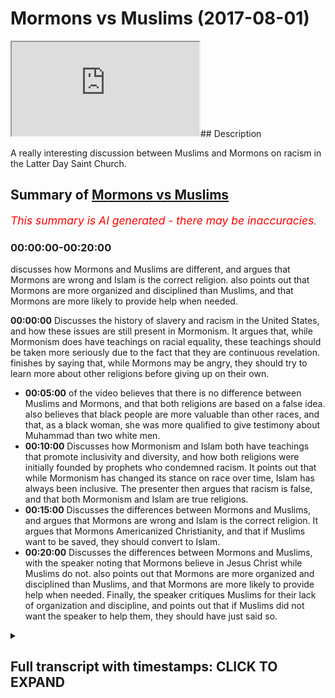 # Mormons vs Muslims (2017-08-01)

<iframe loading='lazy' allow='autoplay' src='https://www.youtube.com/embed/_IHsxI76Ztc'></iframe>## Description

A really interesting discussion between Muslims and Mormons on racism in the Latter Day Saint Church.

## Summary of [Mormons vs Muslims](https://www.youtube.com/watch?v=_IHsxI76Ztc)

*<span style="color:red; font-size:125%">This summary is AI generated - there may be inaccuracies</span>. [](/)*

### <a onclick="modifyYTiframeseektime('0')">00:00:00-00:20:00</a>

 discusses how Mormons and Muslims are different, and argues that Mormons are wrong and Islam is the correct religion. also points out that Mormons are more organized and disciplined than Muslims, and that Mormons are more likely to provide help when needed.

**<a onclick="modifyYTiframeseektime('0')">00:00:00</a>** Discusses the history of slavery and racism in the United States, and how these issues are still present in Mormonism. It argues that, while Mormonism does have teachings on racial equality, these teachings should be taken more seriously due to the fact that they are continuous revelation.  finishes by saying that, while Mormons may be angry, they should try to learn more about other religions before giving up on their own.

* **<a onclick="modifyYTiframeseektime('300')">00:05:00</a>** of the video believes that there is no difference between Muslims and Mormons, and that both religions are based on a false idea. also believes that black people are more valuable than other races, and that, as a black woman, she was more qualified to give testimony about Muhammad than two white men.
* **<a onclick="modifyYTiframeseektime('600')">00:10:00</a>** Discusses how Mormonism and Islam both have teachings that promote inclusivity and diversity, and how both religions were initially founded by prophets who condemned racism. It points out that while Mormonism has changed its stance on race over time, Islam has always been inclusive. The presenter then argues that racism is false, and that both Mormonism and Islam are true religions.
* **<a onclick="modifyYTiframeseektime('900')">00:15:00</a>** Discusses the differences between Mormons and Muslims, and argues that Mormons are wrong and Islam is the correct religion. It argues that Mormons Americanized Christianity, and that if Muslims want to be saved, they should convert to Islam.
* **<a onclick="modifyYTiframeseektime('1200')">00:20:00</a>** Discusses the differences between Mormons and Muslims, with the speaker noting that Mormons believe in Jesus Christ while Muslims do not. also points out that Mormons are more organized and disciplined than Muslims, and that Mormons are more likely to provide help when needed. Finally, the speaker critiques Muslims for their lack of organization and discipline, and points out that if Muslims did not want the speaker to help them, they should have just said so.

<details><summary><h2>Full transcript with timestamps: CLICK TO EXPAND</h2></summary>

<a onclick="modifyYTiframeseektime('0')">0:00:00</a> wanted let's compile in the area thank  
<a onclick="modifyYTiframeseektime('2')">0:00:02</a> you thank you  
<a onclick="modifyYTiframeseektime('3')">0:00:03</a> now there was a group of customers with  
<a onclick="modifyYTiframeseektime('5')">0:00:05</a> them as we know Joseph Smith existed in  
<a onclick="modifyYTiframeseektime('11')">0:00:11</a> the kind of all I would like the 18100 M  
<a onclick="modifyYTiframeseektime('16')">0:00:16</a> okay if you notice okay that was a  
<a onclick="modifyYTiframeseektime('18')">0:00:18</a> build-up to what we know is there  
<a onclick="modifyYTiframeseektime('20')">0:00:20</a> welcome to the world  
<a onclick="modifyYTiframeseektime('21')">0:00:21</a> yeah yes all vision ever been seen by  
<a onclick="modifyYTiframeseektime('24')">0:00:24</a> yes as we know it exactly what is going  
<a onclick="modifyYTiframeseektime('26')">0:00:26</a> on  
<a onclick="modifyYTiframeseektime('28')">0:00:28</a> now obviously there was the issue of  
<a onclick="modifyYTiframeseektime('31')">0:00:31</a> slavery I'm not saying that the slavery  
<a onclick="modifyYTiframeseektime('32')">0:00:32</a> were existed in Utah but I don't think  
<a onclick="modifyYTiframeseektime('35')">0:00:35</a> it did exist in Utah am Jules video we  
<a onclick="modifyYTiframeseektime('38')">0:00:38</a> saw a river I was all over murder with  
<a onclick="modifyYTiframeseektime('41')">0:00:41</a> it just doesn't say in stone yet alright  
<a onclick="modifyYTiframeseektime('44')">0:00:44</a> so about one thing is I don't think Utah  
<a onclick="modifyYTiframeseektime('46')">0:00:46</a> necessarily hideslate whole saying I'm  
<a onclick="modifyYTiframeseektime('48')">0:00:48</a> okay  
<a onclick="modifyYTiframeseektime('48')">0:00:48</a> Oh Missouri I'm not sure yeah but the  
<a onclick="modifyYTiframeseektime('51')">0:00:51</a> point is I was looking for historical  
<a onclick="modifyYTiframeseektime('54')">0:00:54</a> final and I realized that not high  
<a onclick="modifyYTiframeseektime('60')">0:01:00</a> during the business  
<a onclick="modifyYTiframeseektime('61')">0:01:01</a> bundesliga on the probe of great would  
<a onclick="modifyYTiframeseektime('64')">0:01:04</a> you collect a great price okay which is  
<a onclick="modifyYTiframeseektime('67')">0:01:07</a> not a book just available on the books  
<a onclick="modifyYTiframeseektime('68')">0:01:08</a> different than ever write it with a  
<a onclick="modifyYTiframeseektime('71')">0:01:11</a> certain body okay now let me say what I  
<a onclick="modifyYTiframeseektime('72')">0:01:12</a> said and what I remember someone who is  
<a onclick="modifyYTiframeseektime('76')">0:01:16</a> basically a moment how much yeah  
<a onclick="modifyYTiframeseektime('78')">0:01:18</a> he became say became was Orion father  
<a onclick="modifyYTiframeseektime('80')">0:01:20</a> was a woman  
<a onclick="modifyYTiframeseektime('82')">0:01:22</a> he said that isn't that book that you  
<a onclick="modifyYTiframeseektime('85')">0:01:25</a> know this whole thing of the fix to the  
<a onclick="modifyYTiframeseektime('87')">0:01:27</a> first half which is alluded to in  
<a onclick="modifyYTiframeseektime('89')">0:01:29</a> Genesis chapter 9 verse 22 of the  
<a onclick="modifyYTiframeseektime('92')">0:01:32</a> dividing this curse is now spoken of in  
<a onclick="modifyYTiframeseektime('98')">0:01:38</a> derivative great right sorry let me  
<a onclick="modifyYTiframeseektime('102')">0:01:42</a> where black people are hurt and having a  
<a onclick="modifyYTiframeseektime('105')">0:01:45</a> curse because they're black beginners  
<a onclick="modifyYTiframeseektime('107')">0:01:47</a> now wives in you can threaten upon is  
<a onclick="modifyYTiframeseektime('111')">0:01:51</a> that 1978 or whatever it was there was a  
<a onclick="modifyYTiframeseektime('114')">0:01:54</a> report with in Mormonism whereby this  
<a onclick="modifyYTiframeseektime('118')">0:01:58</a> was now not not that was not something  
<a onclick="modifyYTiframeseektime('120')">0:02:00</a> to believe so because you guys believe  
<a onclick="modifyYTiframeseektime('123')">0:02:03</a> in continuous revelation but the point  
<a onclick="modifyYTiframeseektime('126')">0:02:06</a> is you don't see a problematic now one  
<a onclick="modifyYTiframeseektime('128')">0:02:08</a> point that in your scriptures that there  
<a onclick="modifyYTiframeseektime('131')">0:02:11</a> was references kind of racial horse  
<a onclick="modifyYTiframeseektime('134')">0:02:14</a> referal which which at the time of  
<a onclick="modifyYTiframeseektime('136')">0:02:16</a> slavery could have defied my first  
<a onclick="modifyYTiframeseektime('138')">0:02:18</a> official judges about the 50-day Gemini  
<a onclick="modifyYTiframeseektime('141')">0:02:21</a> so Native Americans that reason why  
<a onclick="modifyYTiframeseektime('144')">0:02:24</a> there's a traction  
<a onclick="modifyYTiframeseektime('144')">0:02:24</a> [Music]  
<a onclick="modifyYTiframeseektime('148')">0:02:28</a> No yes at the time was a very hard  
<a onclick="modifyYTiframeseektime('151')">0:02:31</a> decision of arias is just so nice  
<a onclick="modifyYTiframeseektime('153')">0:02:33</a> nononononono 98 okay a black man  
<a onclick="modifyYTiframeseektime('158')">0:02:38</a> couldn't come home because it we know in  
<a onclick="modifyYTiframeseektime('160')">0:02:40</a> our priesthood is the power event  
<a onclick="modifyYTiframeseektime('165')">0:02:45</a> Godfather industry so our school my  
<a onclick="modifyYTiframeseektime('169')">0:02:49</a> assumption is a premiere outside no no  
<a onclick="modifyYTiframeseektime('171')">0:02:51</a> y-you can't go into the quizzes you can  
<a onclick="modifyYTiframeseektime('173')">0:02:53</a> Arnold and so on this time they were  
<a onclick="modifyYTiframeseektime('177')">0:02:57</a> choice now so I'm trying to get  
<a onclick="modifyYTiframeseektime('187')">0:03:07</a> montemagno me what is a multi-city no no  
<a onclick="modifyYTiframeseektime('194')">0:03:14</a> you guys it's just a training ever ever  
<a onclick="modifyYTiframeseektime('196')">0:03:16</a> done the dream operated no nobody we  
<a onclick="modifyYTiframeseektime('202')">0:03:22</a> want to help you people t really  
<a onclick="modifyYTiframeseektime('203')">0:03:23</a> entertain you guys learn with this not  
<a onclick="modifyYTiframeseektime('207')">0:03:27</a> all biographies of them is really  
<a onclick="modifyYTiframeseektime('210')">0:03:30</a> learning I'll be honest with you I think  
<a onclick="modifyYTiframeseektime('212')">0:03:32</a> you guys do it officially you go amended  
<a onclick="modifyYTiframeseektime('214')">0:03:34</a> it now anyways you need a modern use any  
<a onclick="modifyYTiframeseektime('217')">0:03:37</a> when you're angry  
<a onclick="modifyYTiframeseektime('218')">0:03:38</a> will be what the classic exactly you  
<a onclick="modifyYTiframeseektime('221')">0:03:41</a> must look more serious to you anyways go  
<a onclick="modifyYTiframeseektime('224')">0:03:44</a> into some enough so what means winter  
<a onclick="modifyYTiframeseektime('228')">0:03:48</a> obscurity for the night to be a so I  
<a onclick="modifyYTiframeseektime('236')">0:03:56</a> know why  
<a onclick="modifyYTiframeseektime('242')">0:04:02</a> why give up your bike when you write for  
<a onclick="modifyYTiframeseektime('247')">0:04:07</a> [Music]  
<a onclick="modifyYTiframeseektime('249')">0:04:09</a> at some point they all they all they all  
<a onclick="modifyYTiframeseektime('259')">0:04:19</a> die and then that's understand why harm  
<a onclick="modifyYTiframeseektime('263')">0:04:23</a> room is in the search of West where I do  
<a onclick="modifyYTiframeseektime('265')">0:04:25</a> hanwen joke sustain restore are talking  
<a onclick="modifyYTiframeseektime('275')">0:04:35</a> about the bowels black people receiving  
<a onclick="modifyYTiframeseektime('276')">0:04:36</a> the reason why or something that they  
<a onclick="modifyYTiframeseektime('279')">0:04:39</a> don't know your shoot to make you a  
<a onclick="modifyYTiframeseektime('283')">0:04:43</a> proper game at least is ok well let me  
<a onclick="modifyYTiframeseektime('291')">0:04:51</a> say one thing I know I look sure this is  
<a onclick="modifyYTiframeseektime('293')">0:04:53</a> true why well I heard that you guys are  
<a onclick="modifyYTiframeseektime('295')">0:04:55</a> not allowed to receive like it all out  
<a onclick="modifyYTiframeseektime('297')">0:04:57</a> to hear anywhere else on religion okay  
<a onclick="modifyYTiframeseektime('301')">0:05:01</a> we could I'll just tell you something  
<a onclick="modifyYTiframeseektime('303')">0:05:03</a> about my religion quickly oily when was  
<a onclick="modifyYTiframeseektime('306')">0:05:06</a> almost again I believe in Jesus Christ I  
<a onclick="modifyYTiframeseektime('309')">0:05:09</a> hate to Messiah is the Word of God that  
<a onclick="modifyYTiframeseektime('310')">0:05:10</a> he's you know he does miracles will get  
<a onclick="modifyYTiframeseektime('313')">0:05:13</a> okay believe in the virgin mary and then  
<a onclick="modifyYTiframeseektime('317')">0:05:17</a> we'll be in the finest of the bones  
<a onclick="modifyYTiframeseektime('319')">0:05:19</a> who came to the Arabian Peninsula and he  
<a onclick="modifyYTiframeseektime('323')">0:05:23</a> said that he was a final prophet and  
<a onclick="modifyYTiframeseektime('325')">0:05:25</a> that there was also is going to be after  
<a onclick="modifyYTiframeseektime('326')">0:05:26</a> him  
<a onclick="modifyYTiframeseektime('328')">0:05:28</a> society the void but also that he is he  
<a onclick="modifyYTiframeseektime('333')">0:05:33</a> says the whole team attraction that's  
<a onclick="modifyYTiframeseektime('335')">0:05:35</a> all beneath the problems of life of  
<a onclick="modifyYTiframeseektime('337')">0:05:37</a> Oregon Washington one believe in a woman  
<a onclick="modifyYTiframeseektime('339')">0:05:39</a> before she was on the people who stayed  
<a onclick="modifyYTiframeseektime('342')">0:05:42</a> at the Piranha shooting the rest a  
<a onclick="modifyYTiframeseektime('343')">0:05:43</a> little  
<a onclick="modifyYTiframeseektime('345')">0:05:45</a> you know welcome now from our  
<a onclick="modifyYTiframeseektime('348')">0:05:48</a> perspective in your engagement veg  
<a onclick="modifyYTiframeseektime('350')">0:05:50</a> relation Mohammed aura there's no  
<a onclick="modifyYTiframeseektime('353')">0:05:53</a> difference between a black man a white  
<a onclick="modifyYTiframeseektime('354')">0:05:54</a> man our Arab or non Arab got the best of  
<a onclick="modifyYTiframeseektime('357')">0:05:57</a> you are those who are best now making  
<a onclick="modifyYTiframeseektime('358')">0:05:58</a> the other if we were to compare it a  
<a onclick="modifyYTiframeseektime('361')">0:06:01</a> statement which gave us all the two  
<a onclick="modifyYTiframeseektime('363')">0:06:03</a> hundred years ago Joe Smith with with  
<a onclick="modifyYTiframeseektime('366')">0:06:06</a> what legend in the pride of an  
<a onclick="modifyYTiframeseektime('368')">0:06:08</a> appropriate idea would you say that you  
<a onclick="modifyYTiframeseektime('371')">0:06:11</a> slavit notion of registration everyone  
<a onclick="modifyYTiframeseektime('373')">0:06:13</a> is all directory person is more or less  
<a onclick="modifyYTiframeseektime('377')">0:06:17</a> true more or less something follow today  
<a onclick="modifyYTiframeseektime('381')">0:06:21</a> then that result in the soul of a person  
<a onclick="modifyYTiframeseektime('383')">0:06:23</a> I know  
<a onclick="modifyYTiframeseektime('387')">0:06:27</a> no but what is mention is that basically  
<a onclick="modifyYTiframeseektime('390')">0:06:30</a> because of the black people in America  
<a onclick="modifyYTiframeseektime('394')">0:06:34</a> so far you mentioned it clearly that  
<a onclick="modifyYTiframeseektime('396')">0:06:36</a> black people that's why it's one of the  
<a onclick="modifyYTiframeseektime('398')">0:06:38</a> justification to have fun apply given  
<a onclick="modifyYTiframeseektime('400')">0:06:40</a> the three dimensions again what would  
<a onclick="modifyYTiframeseektime('403')">0:06:43</a> you think is a more correct interface  
<a onclick="modifyYTiframeseektime('404')">0:06:44</a> you know that is no different than Rick  
<a onclick="modifyYTiframeseektime('407')">0:06:47</a> and that even the fourth or even if a  
<a onclick="modifyYTiframeseektime('409')">0:06:49</a> black man was in charge of you he's so  
<a onclick="modifyYTiframeseektime('410')">0:06:50</a> black say he's headed like a reason he  
<a onclick="modifyYTiframeseektime('413')">0:06:53</a> made this for agriculture they didn't  
<a onclick="modifyYTiframeseektime('417')">0:06:57</a> really accept black authority yeah  
<a onclick="modifyYTiframeseektime('418')">0:06:58</a> corporal carpenter showed us a blackest  
<a onclick="modifyYTiframeseektime('421')">0:07:01</a> of men weasel evil and used to Salem  
<a onclick="modifyYTiframeseektime('423')">0:07:03</a> anybody who said even if the blackest  
<a onclick="modifyYTiframeseektime('425')">0:07:05</a> man both abroad could be here and he was  
<a onclick="modifyYTiframeseektime('428')">0:07:08</a> in charge he would have to follow what  
<a onclick="modifyYTiframeseektime('430')">0:07:10</a> you said Jose is a very interesting as  
<a onclick="modifyYTiframeseektime('434')">0:07:14</a> well like some people here in the  
<a onclick="modifyYTiframeseektime('436')">0:07:16</a> speaker's corner we're shooting for some  
<a onclick="modifyYTiframeseektime('437')">0:07:17</a> up in a register religious factory I  
<a onclick="modifyYTiframeseektime('439')">0:07:19</a> came across from that and a sexist  
<a onclick="modifyYTiframeseektime('441')">0:07:21</a> religion is or you know heard the  
<a onclick="modifyYTiframeseektime('443')">0:07:23</a> subjugation of women at night agent ray  
<a onclick="modifyYTiframeseektime('446')">0:07:26</a> there's a [ __ ] who she's a resident  
<a onclick="modifyYTiframeseektime('447')">0:07:27</a> products which is our second most  
<a onclick="modifyYTiframeseektime('448')">0:07:28</a> authentic book of the Quran yeah but I'm  
<a onclick="modifyYTiframeseektime('450')">0:07:30</a> not really with the water clock then the  
<a onclick="modifyYTiframeseektime('452')">0:07:32</a> party which is something this happy in  
<a onclick="modifyYTiframeseektime('455')">0:07:35</a> terms that is laid upon hot buttons if  
<a onclick="modifyYTiframeseektime('457')">0:07:37</a> not hiding yeah awkward no hide it was  
<a onclick="modifyYTiframeseektime('460')">0:07:40</a> individual  
<a onclick="modifyYTiframeseektime('462')">0:07:42</a> Mannie okay so a woman came and listened  
<a onclick="modifyYTiframeseektime('467')">0:07:47</a> to this through the black woman I'm just  
<a onclick="modifyYTiframeseektime('469')">0:07:49</a> going to finish off I'll be done before  
<a onclick="modifyYTiframeseektime('471')">0:07:51</a> minute ever even so I've got a black  
<a onclick="modifyYTiframeseektime('473')">0:07:53</a> woman came through the black a black  
<a onclick="modifyYTiframeseektime('478')">0:07:58</a> woman so she wasn't just a woman what  
<a onclick="modifyYTiframeseektime('480')">0:08:00</a> she was a black woman she came to the  
<a onclick="modifyYTiframeseektime('483')">0:08:03</a> problem and I'm basically we have a  
<a onclick="modifyYTiframeseektime('485')">0:08:05</a> ruling a slam whereby if you're if  
<a onclick="modifyYTiframeseektime('487')">0:08:07</a> you're if you take the milk you think  
<a onclick="modifyYTiframeseektime('490')">0:08:10</a> the breast milk of a woman  
<a onclick="modifyYTiframeseektime('492')">0:08:12</a> you can't will marry my and if a woman  
<a onclick="modifyYTiframeseektime('497')">0:08:17</a> if two people Britain look like a man  
<a onclick="modifyYTiframeseektime('500')">0:08:20</a> and a woman  
<a onclick="modifyYTiframeseektime('500')">0:08:20</a> then they becomes like like references  
<a onclick="modifyYTiframeseektime('503')">0:08:23</a> not exactly brother-sister but like  
<a onclick="modifyYTiframeseektime('505')">0:08:25</a> progress is there those hurdles that  
<a onclick="modifyYTiframeseektime('507')">0:08:27</a> kind of maternal thing no black woman  
<a onclick="modifyYTiframeseektime('510')">0:08:30</a> came she said I gave milk to this you  
<a onclick="modifyYTiframeseektime('514')">0:08:34</a> guys are very multi didn't know and  
<a onclick="modifyYTiframeseektime('517')">0:08:37</a> untied one yet  
<a onclick="modifyYTiframeseektime('519')">0:08:39</a> that means they call me Mary now choose  
<a onclick="modifyYTiframeseektime('523')">0:08:43</a> up one black woman yeah she gave that  
<a onclick="modifyYTiframeseektime('525')">0:08:45</a> testimony and he asked that was a man we  
<a onclick="modifyYTiframeseektime('529')">0:08:49</a> were definitely said no no she's lying  
<a onclick="modifyYTiframeseektime('531')">0:08:51</a> here she said he's Dutch alliance the  
<a onclick="modifyYTiframeseektime('533')">0:08:53</a> Prophet said you hear what she said in  
<a onclick="modifyYTiframeseektime('535')">0:08:55</a> otherwise in this situation we took the  
<a onclick="modifyYTiframeseektime('537')">0:08:57</a> testimony of a black woman over the  
<a onclick="modifyYTiframeseektime('540')">0:09:00</a> testimony of two men now one man in this  
<a onclick="modifyYTiframeseektime('544')">0:09:04</a> case I wouldn't had the point I'm making  
<a onclick="modifyYTiframeseektime('545')">0:09:05</a> here is that when it comes to the  
<a onclick="modifyYTiframeseektime('548')">0:09:08</a> slamming race we have a very strict  
<a onclick="modifyYTiframeseektime('550')">0:09:10</a> policy with race we don't believe that  
<a onclick="modifyYTiframeseektime('553')">0:09:13</a> anyone wears campaign and in any time  
<a onclick="modifyYTiframeseektime('555')">0:09:15</a> more valuable than another race  
<a onclick="modifyYTiframeseektime('558')">0:09:18</a> this woman who was a black woman and the  
<a onclick="modifyYTiframeseektime('560')">0:09:20</a> lower certified with no she was she  
<a onclick="modifyYTiframeseektime('561')">0:09:21</a> black while she was a black woman  
<a onclick="modifyYTiframeseektime('563')">0:09:23</a> because women were seen as low as or so  
<a onclick="modifyYTiframeseektime('565')">0:09:25</a> light enough ie there was a strong  
<a onclick="modifyYTiframeseektime('567')">0:09:27</a> patriarchy and she was not just a woman  
<a onclick="modifyYTiframeseektime('569')">0:09:29</a> but a black woman  
<a onclick="modifyYTiframeseektime('570')">0:09:30</a> so the Prophet said you know you have to  
<a onclick="modifyYTiframeseektime('573')">0:09:33</a> be divorced  
<a onclick="modifyYTiframeseektime('574')">0:09:34</a> and he created a divorce between the  
<a onclick="modifyYTiframeseektime('575')">0:09:35</a> student which is based on such motives  
<a onclick="modifyYTiframeseektime('577')">0:09:37</a> that one  
<a onclick="modifyYTiframeseektime('577')">0:09:37</a> which is a very simple thing now the  
<a onclick="modifyYTiframeseektime('579')">0:09:39</a> point I'll make an adjustment you guys I  
<a onclick="modifyYTiframeseektime('584')">0:09:44</a> believe that you should come to its left  
<a onclick="modifyYTiframeseektime('587')">0:09:47</a> white because I think you know and I  
<a onclick="modifyYTiframeseektime('590')">0:09:50</a> know that what I've just described to  
<a onclick="modifyYTiframeseektime('592')">0:09:52</a> you in terms of rate is more for  
<a onclick="modifyYTiframeseektime('594')">0:09:54</a> sensitivity than what you had in the  
<a onclick="modifyYTiframeseektime('597')">0:09:57</a> face and I believe that if you are  
<a onclick="modifyYTiframeseektime('600')">0:10:00</a> person that doesn't believe is racism I  
<a onclick="modifyYTiframeseektime('602')">0:10:02</a> know you're not accept that your  
<a onclick="modifyYTiframeseektime('604')">0:10:04</a> personal friend the only religion diet  
<a onclick="modifyYTiframeseektime('607')">0:10:07</a> believe there's at least racist religion  
<a onclick="modifyYTiframeseektime('609')">0:10:09</a> and the most inclusive diverse religion  
<a onclick="modifyYTiframeseektime('611')">0:10:11</a> of the whole world is a plan based on  
<a onclick="modifyYTiframeseektime('613')">0:10:13</a> that fact alone if you guys believe that  
<a onclick="modifyYTiframeseektime('614')">0:10:14</a> racism is a bad thing I should become I  
<a onclick="modifyYTiframeseektime('618')">0:10:18</a> believe the comet is the final comeback  
<a onclick="modifyYTiframeseektime('620')">0:10:20</a> what do you say to that well the whole  
<a onclick="modifyYTiframeseektime('623')">0:10:23</a> thing that I heard you say that like the  
<a onclick="modifyYTiframeseektime('625')">0:10:25</a> only thing such a hard surface has now  
<a onclick="modifyYTiframeseektime('628')">0:10:28</a> there are churches were saying we were  
<a onclick="modifyYTiframeseektime('630')">0:10:30</a> accepting of everyone what makes it  
<a onclick="modifyYTiframeseektime('633')">0:10:33</a> torture chalice rates at one point one  
<a onclick="modifyYTiframeseektime('637')">0:10:37</a> point in time the founder of latter-day  
<a onclick="modifyYTiframeseektime('640')">0:10:40</a> saints is appalled a woman is a nice  
<a onclick="modifyYTiframeseektime('642')">0:10:42</a> place  
<a onclick="modifyYTiframeseektime('642')">0:10:42</a> Joseph Smith who is meant to be a  
<a onclick="modifyYTiframeseektime('645')">0:10:45</a> prophet and relieved revelation from God  
<a onclick="modifyYTiframeseektime('647')">0:10:47</a> had raised disbelief now we're saying  
<a onclick="modifyYTiframeseektime('650')">0:10:50</a> that these race beliefs are unacceptable  
<a onclick="modifyYTiframeseektime('652')">0:10:52</a> and they no point in time were  
<a onclick="modifyYTiframeseektime('654')">0:10:54</a> acceptable so when he's setting it was  
<a onclick="modifyYTiframeseektime('656')">0:10:56</a> not acceptable and when he said now is  
<a onclick="modifyYTiframeseektime('658')">0:10:58</a> not acceptable  
<a onclick="modifyYTiframeseektime('659')">0:10:59</a> therefore we should reject because what  
<a onclick="modifyYTiframeseektime('661')">0:11:01</a> he said is like why he said was wrong  
<a onclick="modifyYTiframeseektime('662')">0:11:02</a> together so it's not about race it's  
<a onclick="modifyYTiframeseektime('665')">0:11:05</a> about unity diversity obeying God and  
<a onclick="modifyYTiframeseektime('669')">0:11:09</a> that's okay so highest knowledge your  
<a onclick="modifyYTiframeseektime('670')">0:11:10</a> beauty  
<a onclick="modifyYTiframeseektime('673')">0:11:13</a> you guys want to look I know I know  
<a onclick="modifyYTiframeseektime('676')">0:11:16</a> you're on a mission  
<a onclick="modifyYTiframeseektime('676')">0:11:16</a> I can't window okay you understand my  
<a onclick="modifyYTiframeseektime('690')">0:11:30</a> point hey I know you're never look  
<a onclick="modifyYTiframeseektime('692')">0:11:32</a> you're on a mission be on a mission yes  
<a onclick="modifyYTiframeseektime('695')">0:11:35</a> told you to come here and I know it is  
<a onclick="modifyYTiframeseektime('698')">0:11:38</a> the least thing that you'd have expected  
<a onclick="modifyYTiframeseektime('700')">0:11:40</a> to come and become something else  
<a onclick="modifyYTiframeseektime('701')">0:11:41</a> you know the Bible say something  
<a onclick="modifyYTiframeseektime('703')">0:11:43</a> beautiful it says seek is the truth and  
<a onclick="modifyYTiframeseektime('706')">0:11:46</a> the truth shall set you free now you  
<a onclick="modifyYTiframeseektime('709')">0:11:49</a> will know you accept my premise that  
<a onclick="modifyYTiframeseektime('711')">0:11:51</a> racism is intrinsically a false  
<a onclick="modifyYTiframeseektime('713')">0:11:53</a> statement you've accepted also the hell  
<a onclick="modifyYTiframeseektime('716')">0:11:56</a> am I am giving you the proof for it  
<a onclick="modifyYTiframeseektime('718')">0:11:58</a> Islam is a religion of inclusivity and  
<a onclick="modifyYTiframeseektime('721')">0:12:01</a> includes already we will accept it also  
<a onclick="modifyYTiframeseektime('724')">0:12:04</a> in humanism there is the idea of racism  
<a onclick="modifyYTiframeseektime('727')">0:12:07</a> I need them what their home have  
<a onclick="modifyYTiframeseektime('728')">0:12:08</a> signified we just adjust one so  
<a onclick="modifyYTiframeseektime('732')">0:12:12</a> therefore when we come to an  
<a onclick="modifyYTiframeseektime('733')">0:12:13</a> epistemological decision which is more  
<a onclick="modifyYTiframeseektime('735')">0:12:15</a> to remember in the boys wrapping it  
<a onclick="modifyYTiframeseektime('737')">0:12:17</a> deeply like what you're saying is  
<a onclick="modifyYTiframeseektime('738')">0:12:18</a> available you're basing the whole  
<a onclick="modifyYTiframeseektime('740')">0:12:20</a> relationship yes sir  
<a onclick="modifyYTiframeseektime('744')">0:12:24</a> but I believe it's intrinsically true if  
<a onclick="modifyYTiframeseektime('747')">0:12:27</a> that is one yeah and that's why God big  
<a onclick="modifyYTiframeseektime('750')">0:12:30</a> people over the graffiti and God created  
<a onclick="modifyYTiframeseektime('753')">0:12:33</a> other people bore those of you just hear  
<a onclick="modifyYTiframeseektime('755')">0:12:35</a> the Calliope yeah I stated the black  
<a onclick="modifyYTiframeseektime('757')">0:12:37</a> people why do you think why do you think  
<a onclick="modifyYTiframeseektime('760')">0:12:40</a> I will preserve the white over the black  
<a onclick="modifyYTiframeseektime('762')">0:12:42</a> robes of that was right all of them are  
<a onclick="modifyYTiframeseektime('764')">0:12:44</a> beautiful that's right the religion has  
<a onclick="modifyYTiframeseektime('767')">0:12:47</a> to be it has absolutely all over there  
<a onclick="modifyYTiframeseektime('769')">0:12:49</a> all of the reason Absalom if there is  
<a onclick="modifyYTiframeseektime('771')">0:12:51</a> anything which is true and iterator  
<a onclick="modifyYTiframeseektime('774')">0:12:54</a> then there is a possibility and distinct  
<a onclick="modifyYTiframeseektime('780')">0:13:00</a> use at any time what I need so if there  
<a onclick="modifyYTiframeseektime('782')">0:13:02</a> was any time because it's not started  
<a onclick="modifyYTiframeseektime('784')">0:13:04</a> okay they were not including the  
<a onclick="modifyYTiframeseektime('785')">0:13:05</a> priesthood present 97 here therefore 3  
<a onclick="modifyYTiframeseektime('789')">0:13:09</a> 1978 it was ok to berate pranaya greater  
<a onclick="modifyYTiframeseektime('793')">0:13:13</a> okay so here we're saying what was true  
<a onclick="modifyYTiframeseektime('796')">0:13:16</a> 1979 I was through 1977 to 1978  
<a onclick="modifyYTiframeseektime('826')">0:13:46</a> where he was born but one was there is  
<a onclick="modifyYTiframeseektime('829')">0:13:49</a> one early yes oh thank you  
<a onclick="modifyYTiframeseektime('839')">0:13:59</a> if you are you understand I am serious  
<a onclick="modifyYTiframeseektime('843')">0:14:03</a> now our church your state revelation and  
<a onclick="modifyYTiframeseektime('846')">0:14:06</a> we don't know why you can follow me the  
<a onclick="modifyYTiframeseektime('855')">0:14:15</a> last time God 17 simple do you look at  
<a onclick="modifyYTiframeseektime('861')">0:14:21</a> us yeah it was a scuffle Joe Smith by  
<a onclick="modifyYTiframeseektime('864')">0:14:24</a> the way it wasn't because it was  
<a onclick="modifyYTiframeseektime('865')">0:14:25</a> continuous revelation of someone else  
<a onclick="modifyYTiframeseektime('866')">0:14:26</a> Roger Smith  
<a onclick="modifyYTiframeseektime('867')">0:14:27</a> yeah it wasn't Joe Smith says damn that  
<a onclick="modifyYTiframeseektime('871')">0:14:31</a> don't it was someone else so when we  
<a onclick="modifyYTiframeseektime('873')">0:14:33</a> came off thank you  
<a onclick="modifyYTiframeseektime('875')">0:14:35</a> I don't think you see Islam from the  
<a onclick="modifyYTiframeseektime('878')">0:14:38</a> biggity focus on from the famed American  
<a onclick="modifyYTiframeseektime('884')">0:14:44</a> Jana so it when Islam came to him it was  
<a onclick="modifyYTiframeseektime('888')">0:14:48</a> resolved at that point he said in the  
<a onclick="modifyYTiframeseektime('891')">0:14:51</a> regulation of an Arab there is no  
<a onclick="modifyYTiframeseektime('894')">0:14:54</a> difference between the black and white  
<a onclick="modifyYTiframeseektime('895')">0:14:55</a> except impiety dawn was no fire don't  
<a onclick="modifyYTiframeseektime('898')">0:14:58</a> fall for something that is better than  
<a onclick="modifyYTiframeseektime('900')">0:15:00</a> others whatever race he is whatever he  
<a onclick="modifyYTiframeseektime('902')">0:15:02</a> came from whatever whatever you know you  
<a onclick="modifyYTiframeseektime('905')">0:15:05</a> know his his features are still the same  
<a onclick="modifyYTiframeseektime('908')">0:15:08</a> he will be it will be better than the  
<a onclick="modifyYTiframeseektime('910')">0:15:10</a> other ones who are called them from  
<a onclick="modifyYTiframeseektime('912')">0:15:12</a> thinking that he you know came from the  
<a onclick="modifyYTiframeseektime('914')">0:15:14</a> tribe of Judah or of the whatever so  
<a onclick="modifyYTiframeseektime('916')">0:15:16</a> that's what it was soon at the pony so  
<a onclick="modifyYTiframeseektime('918')">0:15:18</a> that's why why it was in Seoul at the  
<a onclick="modifyYTiframeseektime('919')">0:15:19</a> spot at the point from the beginning at  
<a onclick="modifyYTiframeseektime('921')">0:15:21</a> that time say by the way all recent  
<a onclick="modifyYTiframeseektime('924')">0:15:24</a> fallen transportable al-gaddafi is done  
<a onclick="modifyYTiframeseektime('927')">0:15:27</a> this nation here so who has to be  
<a onclick="modifyYTiframeseektime('930')">0:15:30</a> resolved in the folder from the  
<a onclick="modifyYTiframeseektime('932')">0:15:32</a> beginning so folder for later people  
<a onclick="modifyYTiframeseektime('935')">0:15:35</a> they will not look down from the other  
<a onclick="modifyYTiframeseektime('937')">0:15:37</a> day the agreement is management you know  
<a onclick="modifyYTiframeseektime('943')">0:15:43</a> what issue is different it seems like  
<a onclick="modifyYTiframeseektime('945')">0:15:45</a> Joseph Smith and there's no disrespect  
<a onclick="modifyYTiframeseektime('947')">0:15:47</a> to woman in ours be the one perspective  
<a onclick="modifyYTiframeseektime('950')">0:15:50</a> but it woman in them and Java both of  
<a onclick="modifyYTiframeseektime('954')">0:15:54</a> them which came around the same time  
<a onclick="modifyYTiframeseektime('955')">0:15:55</a> like good Lord there's something brings  
<a onclick="modifyYTiframeseektime('958')">0:15:58</a> them in common is that they're very  
<a onclick="modifyYTiframeseektime('959')">0:15:59</a> American with a hard life I miss the  
<a onclick="modifyYTiframeseektime('961')">0:16:01</a> land of opportunity make your own  
<a onclick="modifyYTiframeseektime('962')">0:16:02</a> religion I'm all saying that that's what  
<a onclick="modifyYTiframeseektime('964')">0:16:04</a> happened  
<a onclick="modifyYTiframeseektime('964')">0:16:04</a> let's just say that that could be an  
<a onclick="modifyYTiframeseektime('967')">0:16:07</a> extension of the capitalistic dream  
<a onclick="modifyYTiframeseektime('968')">0:16:08</a> Joseph Smith he seems to have  
<a onclick="modifyYTiframeseektime('971')">0:16:11</a> Americanized Christianity in the sense  
<a onclick="modifyYTiframeseektime('973')">0:16:13</a> that he's now made Missouri I'm over to  
<a onclick="modifyYTiframeseektime('976')">0:16:16</a> say heaven but he's made it into a  
<a onclick="modifyYTiframeseektime('977')">0:16:17</a> special place  
<a onclick="modifyYTiframeseektime('979')">0:16:19</a> came to America 40 people so now it just  
<a onclick="modifyYTiframeseektime('982')">0:16:22</a> seems like in feeling Americanization I  
<a onclick="modifyYTiframeseektime('984')">0:16:24</a> mean hegemonic power had to I didn't  
<a onclick="modifyYTiframeseektime('988')">0:16:28</a> have any free consulation  
<a onclick="modifyYTiframeseektime('989')">0:16:29</a> look you know proliferating to go into  
<a onclick="modifyYTiframeseektime('991')">0:16:31</a> America he's a chemical religion and  
<a onclick="modifyYTiframeseektime('994')">0:16:34</a> that is in line with social  
<a onclick="modifyYTiframeseektime('997')">0:16:37</a> understanding of that particular time so  
<a onclick="modifyYTiframeseektime('999')">0:16:39</a> when in the 1800's which okay to have  
<a onclick="modifyYTiframeseektime('1001')">0:16:41</a> black slate is okay and it was okay to  
<a onclick="modifyYTiframeseektime('1003')">0:16:43</a> whip them and humiliate them all these  
<a onclick="modifyYTiframeseektime('1007')">0:16:47</a> things this one have one so he was in  
<a onclick="modifyYTiframeseektime('1009')">0:16:49</a> line with that for what we're saying is  
<a onclick="modifyYTiframeseektime('1011')">0:16:51</a> that now that we can look at this  
<a onclick="modifyYTiframeseektime('1013')">0:16:53</a> recognizes what what happened there was  
<a onclick="modifyYTiframeseektime('1015')">0:16:55</a> completely wrong so he was wrong and if  
<a onclick="modifyYTiframeseektime('1018')">0:16:58</a> we say he's wrong  
<a onclick="modifyYTiframeseektime('1019')">0:16:59</a> and we come to like the future then it  
<a onclick="modifyYTiframeseektime('1020')">0:17:00</a> must be the case that there must be a  
<a onclick="modifyYTiframeseektime('1023')">0:17:03</a> religion if we believe in God that is  
<a onclick="modifyYTiframeseektime('1024')">0:17:04</a> true so which religion is there that  
<a onclick="modifyYTiframeseektime('1026')">0:17:06</a> doesn't have the curse of ham that  
<a onclick="modifyYTiframeseektime('1028')">0:17:08</a> doesn't have the problem of the Trinity  
<a onclick="modifyYTiframeseektime('1030')">0:17:10</a> with a [ __ ] so here is Lee and which  
<a onclick="modifyYTiframeseektime('1033')">0:17:13</a> is believed in Jesus Christ so you only  
<a onclick="modifyYTiframeseektime('1035')">0:17:15</a> have it so would you like to become  
<a onclick="modifyYTiframeseektime('1038')">0:17:18</a> Muslim today and wipe away all of your  
<a onclick="modifyYTiframeseektime('1039')">0:17:19</a> sins and worship one God I believe in  
<a onclick="modifyYTiframeseektime('1041')">0:17:21</a> the Quran and we'll give you to put up  
<a onclick="modifyYTiframeseektime('1043')">0:17:23</a> and we'll get you a new Reformation for  
<a onclick="modifyYTiframeseektime('1045')">0:17:25</a> him okay really how many vectors were  
<a onclick="modifyYTiframeseektime('1053')">0:17:33</a> young yes we're very ambitious if a big  
<a onclick="modifyYTiframeseektime('1056')">0:17:36</a> thing if I give you x unaffordable for  
<a onclick="modifyYTiframeseektime('1059')">0:17:39</a> the top normal again so you go to your  
<a onclick="modifyYTiframeseektime('1062')">0:17:42</a> salvation so what you see in the book a  
<a onclick="modifyYTiframeseektime('1064')">0:17:44</a> you know an exam if you're looking for  
<a onclick="modifyYTiframeseektime('1066')">0:17:46</a> salvation revelation teenagers run no  
<a onclick="modifyYTiframeseektime('1070')">0:17:50</a> way I can succeed  
<a onclick="modifyYTiframeseektime('1074')">0:17:54</a> I was surviving one is like a series of  
<a onclick="modifyYTiframeseektime('1137')">0:18:57</a> trees when I come in if I will forget  
<a onclick="modifyYTiframeseektime('1142')">0:19:02</a> the grant and I will find you and iris  
<a onclick="modifyYTiframeseektime('1144')">0:19:04</a> and  
<a onclick="modifyYTiframeseektime('1165')">0:19:25</a> okay this creature has a contradiction  
<a onclick="modifyYTiframeseektime('1167')">0:19:27</a> here isn't it  
<a onclick="modifyYTiframeseektime('1169')">0:19:29</a> I mean way to work I show you one right  
<a onclick="modifyYTiframeseektime('1179')">0:19:39</a> now everything else you know we wouldn't  
<a onclick="modifyYTiframeseektime('1193')">0:19:53</a> experience even if you show you I will  
<a onclick="modifyYTiframeseektime('1195')">0:19:55</a> reject you looking what if initially I  
<a onclick="modifyYTiframeseektime('1200')">0:20:00</a> want to be written as it is for  
<a onclick="modifyYTiframeseektime('1203')">0:20:03</a> professional you arrange for us in  
<a onclick="modifyYTiframeseektime('1206')">0:20:06</a> jiu-jitsu look I think you show me in  
<a onclick="modifyYTiframeseektime('1210')">0:20:10</a> the Quran how will you one more dress  
<a onclick="modifyYTiframeseektime('1214')">0:20:14</a> holder quite I'm telling you one  
<a onclick="modifyYTiframeseektime('1215')">0:20:15</a> you know what young people if the city  
<a onclick="modifyYTiframeseektime('1218')">0:20:18</a> was only the minute  
<a onclick="modifyYTiframeseektime('1219')">0:20:19</a> so why do when I said you know what I  
<a onclick="modifyYTiframeseektime('1222')">0:20:22</a> mean let me feel when I see those things  
<a onclick="modifyYTiframeseektime('1224')">0:20:24</a> I don't know any innovations the  
<a onclick="modifyYTiframeseektime('1227')">0:20:27</a> nightmare for you to starvation on the  
<a onclick="modifyYTiframeseektime('1229')">0:20:29</a> night and what if you don't want me to  
<a onclick="modifyYTiframeseektime('1231')">0:20:31</a> go go I don't you go help  
<a onclick="modifyYTiframeseektime('1268')">0:21:08</a> yeah  
<a onclick="modifyYTiframeseektime('1294')">0:21:34</a> [Music]  
<a onclick="modifyYTiframeseektime('1309')">0:21:49</a> you  
</details>
